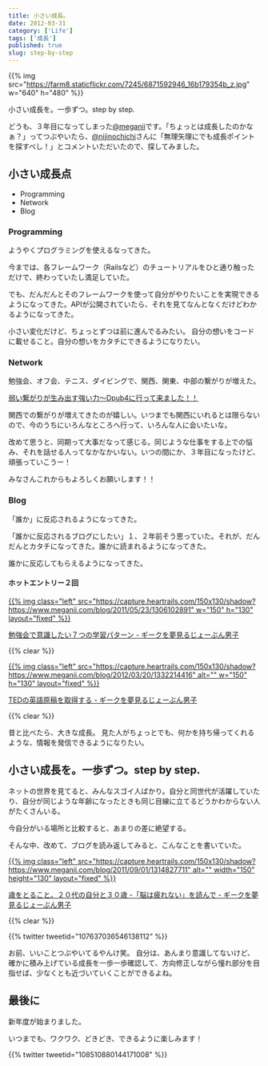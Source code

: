 ```yaml
---
title: 小さい成長。
date: 2012-03-31
category: ['Life']
tags: ['成長']
published: true
slug: step-by-step
---
```


{{% img src="https://farm8.staticflickr.com/7245/6871592946_16b179354b_z.jpg" w="640" h="480" %}}

小さい成長を。一歩ずつ。step by step.


どうも、３年目になってしまった<a href="http://twitter.com/meganii" target="_blank">@meganii</a>です。「ちょっとは成長したのかなぁ？」ってつぶやいたら、<a href="http://twitter.com/nijinochichi" target="_blank">@nijinochichi</a>さんに「無理矢理にでも成長ポイントを探すべし！」とコメントいただいたので、探してみました。

## 小さい成長点

- Programming
- Network
- Blog

### Programming

ようやくプログラミングを使えるなってきた。

今までは、各フレームワーク（Railsなど）のチュートリアルをひと通り触っただけで、終わっていたし満足していた。

でも、だんだんとそのフレームワークを使って自分がやりたいことを実現できるようになってきた。APIが公開されていたら、それを見てなんとなくだけどわかるようになってきた。

小さい変化だけど、ちょっとずつは前に進んでるみたい。
自分の想いをコードに載せること。自分の想いをカタチにできるようになりたい。


### Network

勉強会、オフ会、テニス、ダイビングで、関西、関東、中部の繋がりが増えた。

[弱い繋がりが生み出す強い力～Dpub4に行って来ました！！](https://www.meganii.com/blog/2012/02/18/1329530039)

関西での繋がりが増えてきたのが嬉しい。いつまでも関西にいれるとは限らないので、今のうちにいろんなところへ行って、いろんな人に会いたいな。

改めて思うと、同期って大事だなって感じる。同じような仕事をする上での悩み、それを話せる人ってなかなかいない。いつの間にか、３年目になったけど、頑張っていこうー！

みなさんこれからもよろしくお願いします！！


### Blog

「誰か」に反応されるようになってきた。

「誰かに反応されるブログにしたい」１、２年前そう思っていた。それが、だんだんとカタチになってきた。誰かに読まれるようになってきた。

誰かに反応してもらえるようになってきた。


#### ホットエントリー２回

<a href="https://www.meganii.com/blog/2011/05/23/1306102891" target="_blank">
{{% img class="left" src="https://capture.heartrails.com/150x130/shadow?https://www.meganii.com/blog/2011/05/23/1306102891" w="150" h="130" layout="fixed" %}}
</a>

[勉強会で意識したい７つの学習パターン - ギークを夢見るじょーぶん男子](https://www.meganii.com/blog/2011/05/23/1306102891)

{{% clear %}}

<a href="https://www.meganii.com/blog/2012/03/20/1332214416" target="_blank">
{{% img class="left" src="https://capture.heartrails.com/150x130/shadow?https://www.meganii.com/blog/2012/03/20/1332214416" alt="" w="150" h="130" layout="fixed" %}}
</a>

[TEDの英語原稿を取得する - ギークを夢見るじょーぶん男子](https://www.meganii.com/blog/2012/03/20/1332214416)

{{% clear %}}

昔と比べたら、大きな成長。
見た人がちょっとでも、何かを持ち帰ってくれるような、情報を発信できるようになりたい。


## 小さい成長を。一歩ずつ。step by step.

ネットの世界を見てると、みんなスゴイ人ばかり。自分と同世代が活躍していたり、自分が同じような年齢になったときも同じ目線に立てるどうかわからない人がたくさんいる。

今自分がいる場所と比較すると、あまりの差に絶望する。

そんな中、改めて、ブログを読み返してみると、こんなことを書いていた。

<a href="https://www.meganii.com/blog/2011/09/01/1314827711" target="_blank">
{{% img class="left" src="https://capture.heartrails.com/150x130/shadow?https://www.meganii.com/blog/2011/09/01/1314827711" alt="" width="150" height="130" layout="fixed" %}}
</a>

[歳をとること。２０代の自分と３０歳 -「脳は疲れない」を読んで - ギークを夢見るじょーぶん男子](https://www.meganii.com/blog/2011/09/01/1314827711)

{{% clear %}}

{{% twitter tweetid="107637036546138112" %}}


お前、いいことつぶやいてるやんけ笑。
自分は、あんまり意識してないけど、確かに積み上げている成長を一歩一歩確認して、方向修正しながら憧れ部分を目指せば、少なくとも近づいていくことができるよね。


## 最後に

新年度が始まりました。

いつまでも、ワクワク、どきどき、できるように楽しみます！

{{% twitter tweetid="108510880144171008" %}}
